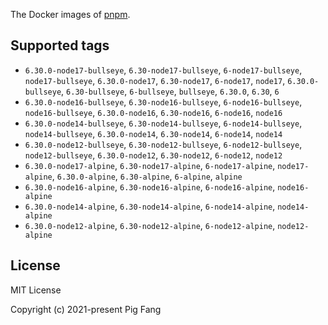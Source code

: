 The Docker images of [pnpm](https://pnpm.io).

## Supported tags

- `6.30.0-node17-bullseye`, `6.30-node17-bullseye`, `6-node17-bullseye`, `node17-bullseye`, `6.30.0-node17`, `6.30-node17`, `6-node17`, `node17`, `6.30.0-bullseye`, `6.30-bullseye`, `6-bullseye`, `bullseye`, `6.30.0`, `6.30`, `6`
- `6.30.0-node16-bullseye`, `6.30-node16-bullseye`, `6-node16-bullseye`, `node16-bullseye`, `6.30.0-node16`, `6.30-node16`, `6-node16`, `node16`
- `6.30.0-node14-bullseye`, `6.30-node14-bullseye`, `6-node14-bullseye`, `node14-bullseye`, `6.30.0-node14`, `6.30-node14`, `6-node14`, `node14`
- `6.30.0-node12-bullseye`, `6.30-node12-bullseye`, `6-node12-bullseye`, `node12-bullseye`, `6.30.0-node12`, `6.30-node12`, `6-node12`, `node12`
- `6.30.0-node17-alpine`, `6.30-node17-alpine`, `6-node17-alpine`, `node17-alpine`, `6.30.0-alpine`, `6.30-alpine`, `6-alpine`, `alpine`
- `6.30.0-node16-alpine`, `6.30-node16-alpine`, `6-node16-alpine`, `node16-alpine`
- `6.30.0-node14-alpine`, `6.30-node14-alpine`, `6-node14-alpine`, `node14-alpine`
- `6.30.0-node12-alpine`, `6.30-node12-alpine`, `6-node12-alpine`, `node12-alpine`

## License

MIT License

Copyright (c) 2021-present Pig Fang
